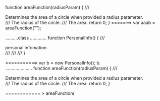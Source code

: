 
function areaFunction(radiusParam) {
        /// <summary>Determines the area of a circle when provided a radius parameter.</summary>
        /// <param name="radius" type="Number">The radius of the circle.</param>
        /// <returns type="Double">The area.</returns>
        return 0;
    }
=======>  var aaab = areaFunction("");

..........class .............
 function PersonalInfo() {
        /// <summary>personal infomation </summary>
        /// <field name='name' value='1' />
        /// <field name='birthday' value='1'/>
        /// <field name='age' value='1'/>
    }

===========>    var b = new PersonalInfo();
                    b.	
..................... 
  function areaFunction(radiusParam) {
        /// <summary>Determines the area of a circle when provided a radius parameter.</summary>
        /// <param name="radiusParam" type="Number">The radius of the circle.</param>
        /// <returns type="Double">The area.</returns>
        return 0;
    }

============ > areaFunction(

